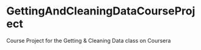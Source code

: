 GettingAndCleaningDataCourseProject
===================================

Course Project for the Getting &amp; Cleaning Data class on Coursera

